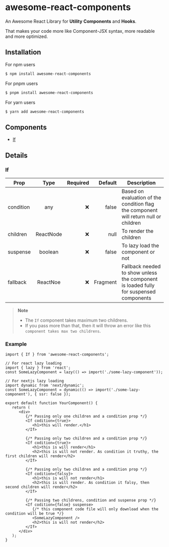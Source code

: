 # awesome-react-components

An Awesome React Library for **Utility** **Components** and **Hooks**.

That makes your code more like Component-JSX syntax, more readable and more optimized.

## Installation

For npm users

```bash
$ npm install awesome-react-components
```

For pnpm users

```bash
$ pnpm install awesome-react-components
```

For yarn users

```bash
$ yarn add awesome-react-components
```

## Components

-  [If](#if)

## Details

### If

| Prop      |   Type    | Required |  Default | Description                                                                           |
| --------- | :-------: | -------: | -------: | ------------------------------------------------------------------------------------- |
| condition |    any    |       ❌ |    false | Based on evaluation of the condition flag the component will return null or children  |
| children  | ReactNode |       ❌ |     null | To render the children                                                                |
| suspense  |  boolean  |       ❌ |    false | To lazy load the component or not                                                     |
| fallback  | ReactNoe  |       ❌ | Fragment | Fallback needed to show unless the component is loaded fully for suspensed components |

> **Note**
>
> -  The `If` component takes maximum two childrens.
> -  If you pass more than that, then it will throw an error like this `component takes max two childrens`.

### Example

```tsx
import { If } from 'awesome-react-components';

// For react lazy loading
import { lazy } from 'react';
const SomeLazyComponent = lazy(() => import('./some-lazy-component'));

// For nextjs lazy loading
import dynamic from 'next/dynamic';
const SomeLazyComponent = dynamic(() => import('./some-lazy-component'), { ssr: false });

export default function YourComponent() {
   return (
      <div>
         {/* Passing only one children and a condition prop */}
         <If codition={true}>
            <h1>this will render.</h1>
         </If>

         {/* Passing only two children and a condition prop */}
         <If codition={true}>
            <h1>this is will render</h1>
            <h2>this is will not render. As condition it truthy, the first children will render</h2>
         </If>

         {/* Passing only two children and a condition prop */}
         <If codition={falsy}>
            <h1>this is will not render</h1>
            <h2>this is will render. As condition it falsy, then second children will render</h2>
         </If>

         {/* Passing two childrens, condition and suspense prop */}
         <If codition={false} suspense>
            {/* this component code file will only download when the condition will be true */}
            <SomeLazyComponent />
            <h2>this is will not render</h2>
         </If>
      </div>
   );
}
```
